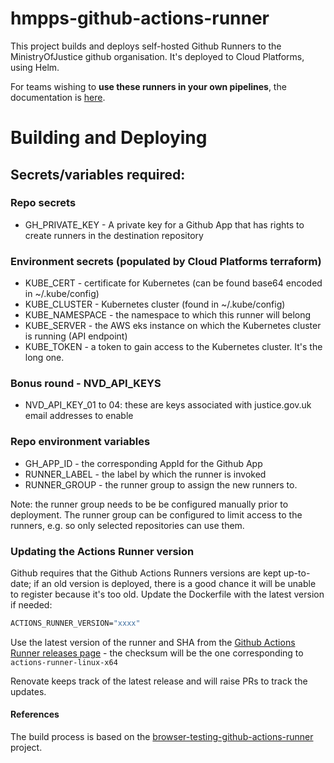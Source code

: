 # hmpps-github-actions-runner
This project builds and deploys self-hosted Github Runners to the MinistryOfJustice github organisation. It's deployed to Cloud Platforms, using Helm.

For teams wishing to **use these runners in your own pipelines**, the documentation is [here](https://tech-docs.hmpps.service.justice.gov.uk/sre-internal-docs/).

# Building and Deploying

## Secrets/variables required:

### Repo secrets

- GH_PRIVATE_KEY - A private key for a Github App that has rights to create runners in the destination repository

### Environment secrets (populated by Cloud Platforms terraform)

- KUBE_CERT - certificate for Kubernetes (can be found base64 encoded in ~/.kube/config)
- KUBE_CLUSTER - Kubernetes cluster (found in ~/.kube/config)
- KUBE_NAMESPACE - the namespace to which this runner will belong
- KUBE_SERVER - the AWS eks instance on which the Kubernetes cluster is running (API endpoint)
- KUBE_TOKEN - a token to gain access to the Kubernetes cluster. It's the long one.

### Bonus round - NVD_API_KEYS

- NVD_API_KEY_01 to 04: these are keys associated with justice.gov.uk email addresses to enable 

### Repo environment variables

- GH_APP_ID - the corresponding AppId for the Github App
- RUNNER_LABEL - the label by which the runner is invoked
- RUNNER_GROUP - the runner group to assign the new runners to.

Note: the runner group needs to be be configured manually prior to deployment. The runner group can be configured to limit access to the runners, e.g. so only selected repositories can use them.

### Updating the Actions Runner version

Github requires that the Github Actions Runners versions are kept up-to-date; if an old version is deployed, there is a good chance it will be unable to register because it's too old. Update the Dockerfile with the latest version if needed:

```Dockerfile
ACTIONS_RUNNER_VERSION="xxxx"
```
Use the latest version of the runner and SHA from the [Github Actions Runner releases page](https://github.com/actions/runner/releases) - the checksum will be the one corresponding to `actions-runner-linux-x64`

Renovate keeps track of the latest release and will raise PRs to track the updates.

#### References
The build process is based on the [browser-testing-github-actions-runner](https://github.com/ministryofjustice/browser-testing-github-actions-runner) project.
